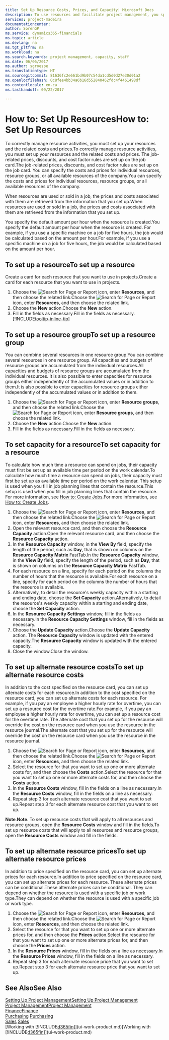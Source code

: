 ```yaml
---
title: Set Up Resource Costs, Prices, and Capacity| Microsoft Docs
description: To use resources and facilitate project management, you specify costs and prices for individual resources or resource groups, and set the resource capacity.
services: project-madeira
documentationcenter: 
author: SorenGP
ms.service: dynamics365-financials
ms.topic: article
ms.devlang: na
ms.tgt_pltfrm: na
ms.workload: na
ms.search.keywords: project management, capacity, staff
ms.date: 06/06/2017
ms.author: sgroespe
ms.translationtype: HT
ms.sourcegitcommit: 81636fc2e661bd9b07c54da1cd5d0d27e30d01a2
ms.openlocfilehash: 0c8fee4bb34a6b16d552840462fdc4f4461498df
ms.contentlocale: en-ca
ms.lasthandoff: 09/22/2017

---
```

# <a name="how-to-set-up-resources"></a><span data-ttu-id="5728b-103">How to: Set Up Resources</span><span class="sxs-lookup"><span data-stu-id="5728b-103">How to: Set Up Resources</span></span>
<span data-ttu-id="5728b-104">To correctly manage resource activities, you must set up your resources and the related costs and prices.</span><span class="sxs-lookup"><span data-stu-id="5728b-104">To correctly manage resource activities, you must set up your resources and the related costs and prices.</span></span> <span data-ttu-id="5728b-105">The job-related prices, discounts, and cost factor rules are set up on the job card.</span><span class="sxs-lookup"><span data-stu-id="5728b-105">The job-related prices, discounts, and cost factor rules are set up on the job card.</span></span> <span data-ttu-id="5728b-106">You can specify the costs and prices for individual resources, resource groups, or all available resources of the company.</span><span class="sxs-lookup"><span data-stu-id="5728b-106">You can specify the costs and prices for individual resources, resource groups, or all available resources of the company.</span></span>

<span data-ttu-id="5728b-107">When resources are used or sold in a job, the prices and costs associated with them are retrieved from the information that you set up.</span><span class="sxs-lookup"><span data-stu-id="5728b-107">When resources are used or sold in a job, the prices and costs associated with them are retrieved from the information that you set up.</span></span>

<span data-ttu-id="5728b-108">You specify the default amount per hour when the resource is created.</span><span class="sxs-lookup"><span data-stu-id="5728b-108">You specify the default amount per hour when the resource is created.</span></span> <span data-ttu-id="5728b-109">For example, if you use a specific machine on a job for five hours, the job would be calculated based on the amount per hour.</span><span class="sxs-lookup"><span data-stu-id="5728b-109">For example, if you use a specific machine on a job for five hours, the job would be calculated based on the amount per hour.</span></span>

## <a name="to-set-up-a-resource"></a><span data-ttu-id="5728b-110">To set up a resource</span><span class="sxs-lookup"><span data-stu-id="5728b-110">To set up a resource</span></span>
<span data-ttu-id="5728b-111">Create a card for each resource that you want to use in projects.</span><span class="sxs-lookup"><span data-stu-id="5728b-111">Create a card for each resource that you want to use in projects.</span></span>

1. <span data-ttu-id="5728b-112">Choose the ![Search for Page or Report](media/ui-search/search_small.png "Search for Page or Report icon") icon, enter **Resources**, and then choose the related link.</span><span class="sxs-lookup"><span data-stu-id="5728b-112">Choose the ![Search for Page or Report](media/ui-search/search_small.png "Search for Page or Report icon") icon, enter **Resources**, and then choose the related link.</span></span>
2. <span data-ttu-id="5728b-113">Choose the **New** action.</span><span class="sxs-lookup"><span data-stu-id="5728b-113">Choose the **New** action.</span></span>
3. <span data-ttu-id="5728b-114">Fill in the fields as necessary.</span><span class="sxs-lookup"><span data-stu-id="5728b-114">Fill in the fields as necessary.</span></span> [!INCLUDE[tooltip-inline-tip](includes/tooltip-inline-tip_md.md)]  

## <a name="to-set-up-a-resource-group"></a><span data-ttu-id="5728b-115">To set up a resource group</span><span class="sxs-lookup"><span data-stu-id="5728b-115">To set up a resource group</span></span>
<span data-ttu-id="5728b-116">You can combine several resources in one resource group.</span><span class="sxs-lookup"><span data-stu-id="5728b-116">You can combine several resources in one resource group.</span></span> <span data-ttu-id="5728b-117">All capacities and budgets of resource groups are accumulated from the individual resources.</span><span class="sxs-lookup"><span data-stu-id="5728b-117">All capacities and budgets of resource groups are accumulated from the individual resources.</span></span> <span data-ttu-id="5728b-118">It is also possible to enter capacities for resource groups either independently of the accumulated values or in addition to them.</span><span class="sxs-lookup"><span data-stu-id="5728b-118">It is also possible to enter capacities for resource groups either independently of the accumulated values or in addition to them.</span></span>

1. <span data-ttu-id="5728b-119">Choose the ![Search for Page or Report](media/ui-search/search_small.png "Search for Page or Report icon") icon, enter **Resource groups**, and then choose the related link.</span><span class="sxs-lookup"><span data-stu-id="5728b-119">Choose the ![Search for Page or Report](media/ui-search/search_small.png "Search for Page or Report icon") icon, enter **Resource groups**, and then choose the related link.</span></span>
2. <span data-ttu-id="5728b-120">Choose the **New** action.</span><span class="sxs-lookup"><span data-stu-id="5728b-120">Choose the **New** action.</span></span>
3. <span data-ttu-id="5728b-121">Fill in the fields as necessary.</span><span class="sxs-lookup"><span data-stu-id="5728b-121">Fill in the fields as necessary.</span></span>

## <a name="to-set-capacity-for-a-resource"></a><span data-ttu-id="5728b-122">To set capacity for a resource</span><span class="sxs-lookup"><span data-stu-id="5728b-122">To set capacity for a resource</span></span>
<span data-ttu-id="5728b-123">To calculate how much time a resource can spend on jobs, their capacity must first be set up as available time per period on the work calendar.</span><span class="sxs-lookup"><span data-stu-id="5728b-123">To calculate how much time a resource can spend on jobs, their capacity must first be set up as available time per period on the work calendar.</span></span> <span data-ttu-id="5728b-124">This setup is used when you fill in job planning lines that contain the resource.</span><span class="sxs-lookup"><span data-stu-id="5728b-124">This setup is used when you fill in job planning lines that contain the resource.</span></span> <span data-ttu-id="5728b-125">For more information, see [How to: Create Jobs](projects-how-create-jobs.md).</span><span class="sxs-lookup"><span data-stu-id="5728b-125">For more information, see [How to: Create Jobs](projects-how-create-jobs.md).</span></span>

1. <span data-ttu-id="5728b-126">Choose the ![Search for Page or Report](media/ui-search/search_small.png "Search for Page or Report icon") icon, enter **Resources**, and then choose the related link.</span><span class="sxs-lookup"><span data-stu-id="5728b-126">Choose the ![Search for Page or Report](media/ui-search/search_small.png "Search for Page or Report icon") icon, enter **Resources**, and then choose the related link.</span></span>
2. <span data-ttu-id="5728b-127">Open the relevant resource card, and then choose the **Resource Capacity** action.</span><span class="sxs-lookup"><span data-stu-id="5728b-127">Open the relevant resource card, and then choose the **Resource Capacity** action.</span></span>
3. <span data-ttu-id="5728b-128">In the **Resource Capacity** window, in the **View By** field, specify the length of the period, such as **Day**, that is shown on columns on the **Resource Capacity Matrix** FastTab.</span><span class="sxs-lookup"><span data-stu-id="5728b-128">In the **Resource Capacity** window, in the **View By** field, specify the length of the period, such as **Day**, that is shown on columns on the **Resource Capacity Matrix** FastTab.</span></span>
4. <span data-ttu-id="5728b-129">For each resource on a line, specify for each period on the columns the number of hours that the resource is available.</span><span class="sxs-lookup"><span data-stu-id="5728b-129">For each resource on a line, specify for each period on the columns the number of hours that the resource is available.</span></span>
5. <span data-ttu-id="5728b-130">Alternatively, to detail the resource's weekly capacity within a starting and ending date, choose the **Set Capacity** action.</span><span class="sxs-lookup"><span data-stu-id="5728b-130">Alternatively, to detail the resource's weekly capacity within a starting and ending date, choose the **Set Capacity** action.</span></span>
6. <span data-ttu-id="5728b-131">In the **Resource Capacity Settings** window, fill in the fields as necessary.</span><span class="sxs-lookup"><span data-stu-id="5728b-131">In the **Resource Capacity Settings** window, fill in the fields as necessary.</span></span>
7. <span data-ttu-id="5728b-132">Choose the **Update Capacity** action.</span><span class="sxs-lookup"><span data-stu-id="5728b-132">Choose the **Update Capacity** action.</span></span> <span data-ttu-id="5728b-133">The **Resource Capacity** window is updated with the entered capacity.</span><span class="sxs-lookup"><span data-stu-id="5728b-133">The **Resource Capacity** window is updated with the entered capacity.</span></span>
8. <span data-ttu-id="5728b-134">Close the window.</span><span class="sxs-lookup"><span data-stu-id="5728b-134">Close the window.</span></span>

## <a name="to-set-up-alternate-resource-costs"></a><span data-ttu-id="5728b-135">To set up alternate resource costs</span><span class="sxs-lookup"><span data-stu-id="5728b-135">To set up alternate resource costs</span></span>
<span data-ttu-id="5728b-136">In addition to the cost specified on the resource card, you can set up alternate costs for each resource.</span><span class="sxs-lookup"><span data-stu-id="5728b-136">In addition to the cost specified on the resource card, you can set up alternate costs for each resource.</span></span> <span data-ttu-id="5728b-137">For example, if you pay an employee a higher hourly rate for overtime, you can set up a resource cost for the overtime rate.</span><span class="sxs-lookup"><span data-stu-id="5728b-137">For example, if you pay an employee a higher hourly rate for overtime, you can set up a resource cost for the overtime rate.</span></span> <span data-ttu-id="5728b-138">The alternate cost that you set up for the resource will override the cost on the resource card when you use the resource in the resource journal.</span><span class="sxs-lookup"><span data-stu-id="5728b-138">The alternate cost that you set up for the resource will override the cost on the resource card when you use the resource in the resource journal.</span></span>

1. <span data-ttu-id="5728b-139">Choose the ![Search for Page or Report](media/ui-search/search_small.png "Search for Page or Report icon") icon, enter **Resources**, and then choose the related link.</span><span class="sxs-lookup"><span data-stu-id="5728b-139">Choose the ![Search for Page or Report](media/ui-search/search_small.png "Search for Page or Report icon") icon, enter **Resources**, and then choose the related link.</span></span>  
2. <span data-ttu-id="5728b-140">Select the resource for that you want to set up one or more alternate costs for, and then choose the **Costs** action.</span><span class="sxs-lookup"><span data-stu-id="5728b-140">Select the resource for that you want to set up one or more alternate costs for, and then choose the **Costs** action.</span></span>  
3. <span data-ttu-id="5728b-141">In the **Resource Costs** window, fill in the fields on a line as necessary.</span><span class="sxs-lookup"><span data-stu-id="5728b-141">In the **Resource Costs** window, fill in the fields on a line as necessary.</span></span>  
4. <span data-ttu-id="5728b-142">Repeat step 3 for each alternate resource cost that you want to set up.</span><span class="sxs-lookup"><span data-stu-id="5728b-142">Repeat step 3 for each alternate resource cost that you want to set up.</span></span>

<span data-ttu-id="5728b-143">**Note**.</span><span class="sxs-lookup"><span data-stu-id="5728b-143">**Note**.</span></span> <span data-ttu-id="5728b-144">To set up resource costs that will apply to all resources and resource groups, open the **Resource Costs** window and fill in the fields.</span><span class="sxs-lookup"><span data-stu-id="5728b-144">To set up resource costs that will apply to all resources and resource groups, open the **Resource Costs** window and fill in the fields.</span></span>

## <a name="to-set-up-alternate-resource-prices"></a><span data-ttu-id="5728b-145">To set up alternate resource prices</span><span class="sxs-lookup"><span data-stu-id="5728b-145">To set up alternate resource prices</span></span>
<span data-ttu-id="5728b-146">In addition to price specified on the resource card, you can set up alternate prices for each resource.</span><span class="sxs-lookup"><span data-stu-id="5728b-146">In addition to price specified on the resource card, you can set up alternate prices for each resource.</span></span> <span data-ttu-id="5728b-147">These alternate prices can be conditional.</span><span class="sxs-lookup"><span data-stu-id="5728b-147">These alternate prices can be conditional.</span></span> <span data-ttu-id="5728b-148">They can depend on whether the resource is used with a specific job or work type.</span><span class="sxs-lookup"><span data-stu-id="5728b-148">They can depend on whether the resource is used with a specific job or work type.</span></span>

1. <span data-ttu-id="5728b-149">Choose the ![Search for Page or Report](media/ui-search/search_small.png "Search for Page or Report icon") icon, enter **Resources**, and then choose the related link.</span><span class="sxs-lookup"><span data-stu-id="5728b-149">Choose the ![Search for Page or Report](media/ui-search/search_small.png "Search for Page or Report icon") icon, enter **Resources**, and then choose the related link.</span></span>
2. <span data-ttu-id="5728b-150">Select the resource for that you want to set up one or more alternate prices for, and then choose the **Prices** action.</span><span class="sxs-lookup"><span data-stu-id="5728b-150">Select the resource for that you want to set up one or more alternate prices for, and then choose the **Prices** action.</span></span>
3. <span data-ttu-id="5728b-151">In the **Resource Prices** window, fill in the fields on a line as necessary.</span><span class="sxs-lookup"><span data-stu-id="5728b-151">In the **Resource Prices** window, fill in the fields on a line as necessary.</span></span>
4. <span data-ttu-id="5728b-152">Repeat step 3 for each alternate resource price that you want to set up.</span><span class="sxs-lookup"><span data-stu-id="5728b-152">Repeat step 3 for each alternate resource price that you want to set up.</span></span>

## <a name="see-also"></a><span data-ttu-id="5728b-153">See Also</span><span class="sxs-lookup"><span data-stu-id="5728b-153">See Also</span></span>
[<span data-ttu-id="5728b-154">Setting Up Project Management</span><span class="sxs-lookup"><span data-stu-id="5728b-154">Setting Up Project Management</span></span>](projects-setup-projects.md)  
[<span data-ttu-id="5728b-155">Project Management</span><span class="sxs-lookup"><span data-stu-id="5728b-155">Project Management</span></span>](projects-manage-projects.md)  
[<span data-ttu-id="5728b-156">Finance</span><span class="sxs-lookup"><span data-stu-id="5728b-156">Finance</span></span>](finance.md)  
<span data-ttu-id="5728b-157">[Purchasing](purchasing-manage-purchasing.md)       </span><span class="sxs-lookup"><span data-stu-id="5728b-157">[Purchasing](purchasing-manage-purchasing.md)       </span></span>  
<span data-ttu-id="5728b-158">[Sales](sales-manage-sales.md)    </span><span class="sxs-lookup"><span data-stu-id="5728b-158">[Sales](sales-manage-sales.md)    </span></span>  
<span data-ttu-id="5728b-159">[Working with [!INCLUDE[d365fin](includes/d365fin_md.md)]](ui-work-product.md)</span><span class="sxs-lookup"><span data-stu-id="5728b-159">[Working with [!INCLUDE[d365fin](includes/d365fin_md.md)]](ui-work-product.md)</span></span>  

